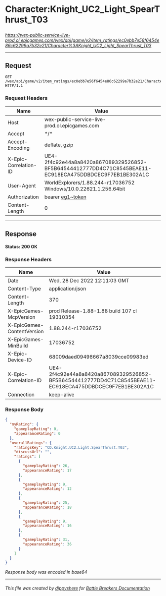 # Character:Knight_UC2_Light_SpearThrust_T03

#####

*https://wex-public-service-live-prod.ol.epicgames.com/wex/api/game/v2/item_ratings/ec0ebb7e56f6454e86c62299a7b32e21/Character%3AKnight_UC2_Light_SpearThrust_T03*

___

## Request

```http request
GET /wex/api/game/v2/item_ratings/ec0ebb7e56f6454e86c62299a7b32e21/Character%3AKnight_UC2_Light_SpearThrust_T03 HTTP/1.1
```





### Request Headers

| Name | Value |
|---|---|
| Host | wex-public-service-live-prod.ol.epicgames.com |
| Accept | \*/\* |
| Accept-Encoding | deflate, gzip |
| X-Epic-Correlation-ID | UE4-2f4c92e44a8a8420a867089329526852-BF5B64544412777DD4C71C8545BEAE11-EC918ECA475DDBDCEC9F7EB1BE302A1C |
| User-Agent | WorldExplorers/1.88.244-r17036752 Windows/10.0.22621.1.256.64bit |
| Authorization | bearer [eg1~token](https://github.com/dippyshere/battle-breakers-documentation/blob/master/docs/common/tokens/eg1.md) |
| Content-Length | 0 |



___

## Response

#### Status: 200 OK




### Response Headers

| Name | Value |
|---|---|
| Date | Wed, 28 Dec 2022 12:11:03 GMT |
| Content-Type | application/json |
| Content-Length | 370 |
| X-EpicGames-McpVersion | prod Release-1.88-1.88 build 107 cl 19310354 |
| X-EpicGames-ContentVersion | 1.88.244-r17036752 |
| X-EpicGames-MinBuild | 17036752 |
| X-Epic-Device-ID | 68009daed09498667a8039cce09983ed |
| X-Epic-Correlation-ID | UE4-2f4c92e44a8a8420a867089329526852-BF5B64544412777DD4C71C8545BEAE11-EC918ECA475DDBDCEC9F7EB1BE302A1C |
| Connection | keep-alive |


### Response Body

```json
{
  "myRating": {
    "gameplayRating": 0,
    "appearanceRating": 0
  },
  "overallRatings": {
    "ratingsKey": "CD.Knight.UC2.Light.SpearThrust.T03",
    "discussUrl": "",
    "ratings": [
      {
        "gameplayRating": 26,
        "appearanceRating": 17
      },
      {
        "gameplayRating": 9,
        "appearanceRating": 12
      },
      {
        "gameplayRating": 25,
        "appearanceRating": 18
      },
      {
        "gameplayRating": 9,
        "appearanceRating": 16
      },
      {
        "gameplayRating": 31,
        "appearanceRating": 36
      }
    ]
  }
}
```

*Response body was encoded in base64*

___

###### This file was created by [dippyshere](https://github.com/dippyshere) for [Battle Breakers Documentation](https://github.com/dippyshere/battle-breakers-documentation)
